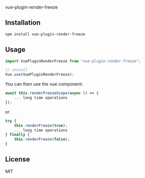 vue-plugin-render-freeze

## Installation

```sh
npm install vue-plugin-render-freeze
```

## Usage

```js
import VuePluginRenderFreeze from "vue-plugin-render-freeze";

// install
Vue.use(VuePluginRenderFreeze);
```

You can then use the vue component:

```js
await this.renderFreezeScope(async () => {
    ... long time operations
});
```

or

```js
try {
    this.renderFreeze(true);
    ... long time operations
} finally {
    this.renderFreeze(false);
}
```

## License

MIT
